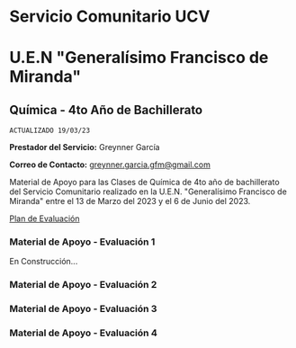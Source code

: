 # Servicio Comunitario UCV
# U.E.N "Generalísimo Francisco de Miranda"

## Química - 4to Año de Bachillerato

`ACTUALIZADO 19/03/23`

**Prestador del Servicio:** Greynner García

**Correo de Contacto:** greynner.garcia.gfm@gmail.com

Material de Apoyo para las Clases de Química de 4to año de bachillerato del Servicio Comunitario realizado en la U.E.N. "Generalísimo Francisco de Miranda" entre el 13 de Marzo del 2023 y el 6 de Junio del 2023.

[Plan de Evaluación](https://drive.google.com/file/d/1VsXDIFpf2P4t4XQ1hgGshVy281D2EQRa/view?usp=share_link)

### Material de Apoyo - Evaluación 1

En Construcción...

### Material de Apoyo - Evaluación 2
### Material de Apoyo - Evaluación 3
### Material de Apoyo - Evaluación 4

